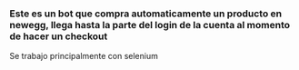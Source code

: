### Este es un bot que compra automaticamente un producto en newegg, llega hasta la parte del login de la cuenta al momento de hacer un checkout

Se trabajo principalmente con selenium